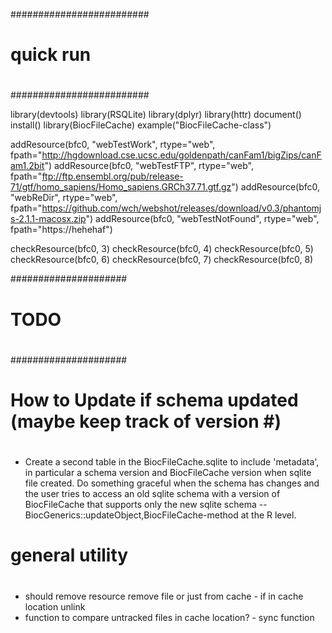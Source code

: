 #########################
#
# quick run 
#
#########################

library(devtools)
library(RSQLite)
library(dplyr)
library(httr)
document()
install()
library(BiocFileCache)
example("BiocFileCache-class")

addResource(bfc0, "webTestWork", rtype="web", fpath="http://hgdownload.cse.ucsc.edu/goldenpath/canFam1/bigZips/canFam1.2bit")
addResource(bfc0, "webTestFTP", rtype="web", fpath="ftp://ftp.ensembl.org/pub/release-71/gtf/homo_sapiens/Homo_sapiens.GRCh37.71.gtf.gz")
addResource(bfc0, "webReDir", rtype="web", fpath="https://github.com/wch/webshot/releases/download/v0.3/phantomjs-2.1.1-macosx.zip")
addResource(bfc0, "webTestNotFound", rtype="web", fpath="https://hehehaf")

checkResource(bfc0, 3)
checkResource(bfc0, 4)
checkResource(bfc0, 5)
checkResource(bfc0, 6)
checkResource(bfc0, 7)
checkResource(bfc0, 8)


 
#####################
#
# TODO
#
#####################

#
# How to Update if schema updated  (maybe keep track of version #)
#

- Create a second table in the BiocFileCache.sqlite to include
  'metadata', in particular a schema version and BiocFileCache version
  when sqlite file created. Do something graceful when the schema has
  changes and the user tries to access an old sqlite schema with a
  version of BiocFileCache that supports only the new sqlite schema --
  BiocGenerics::updateObject,BiocFileCache-method at the R level.


#
# general utility
#

- should remove resource remove file or just from cache -  if in cache location unlink
- function to compare untracked files in cache location? - sync function 